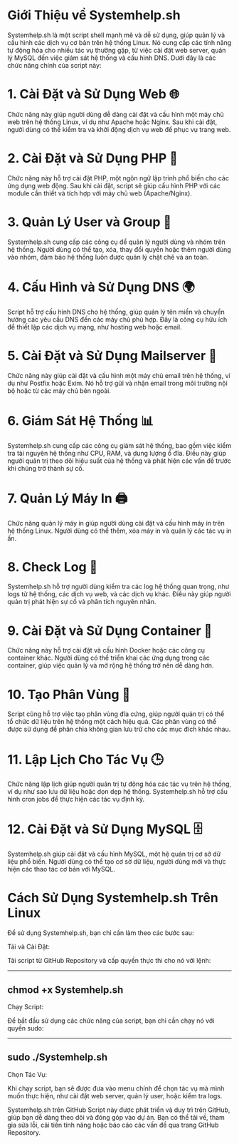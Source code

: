 # Giới Thiệu về Systemhelp.sh

Systemhelp.sh là một script shell mạnh mẽ và dễ sử dụng, giúp quản lý và cấu hình các dịch vụ cơ bản trên hệ thống Linux. Nó cung cấp các tính năng tự động hóa cho nhiều tác vụ thường gặp, từ việc cài đặt web server, quản lý MySQL đến việc giám sát hệ thống và cấu hình DNS. Dưới đây là các chức năng chính của script này:

# 1. Cài Đặt và Sử Dụng Web 🌐

Chức năng này giúp người dùng dễ dàng cài đặt và cấu hình một máy chủ web trên hệ thống Linux, ví dụ như Apache hoặc Nginx. Sau khi cài đặt, người dùng có thể kiểm tra và khởi động dịch vụ web để phục vụ trang web.

# 2. Cài Đặt và Sử Dụng PHP 🔧

Chức năng này hỗ trợ cài đặt PHP, một ngôn ngữ lập trình phổ biến cho các ứng dụng web động. Sau khi cài đặt, script sẽ giúp cấu hình PHP với các module cần thiết và tích hợp với máy chủ web (Apache/Nginx).

# 3. Quản Lý User và Group 👥

Systemhelp.sh cung cấp các công cụ để quản lý người dùng và nhóm trên hệ thống. Người dùng có thể tạo, xóa, thay đổi quyền hoặc thêm người dùng vào nhóm, đảm bảo hệ thống luôn được quản lý chặt chẽ và an toàn.

# 4. Cấu Hình và Sử Dụng DNS 🌍

Script hỗ trợ cấu hình DNS cho hệ thống, giúp quản lý tên miền và chuyển hướng các yêu cầu DNS đến các máy chủ phù hợp. Đây là công cụ hữu ích để thiết lập các dịch vụ mạng, như hosting web hoặc email.

# 5. Cài Đặt và Sử Dụng Mailserver 📧

Chức năng này giúp cài đặt và cấu hình một máy chủ email trên hệ thống, ví dụ như Postfix hoặc Exim. Nó hỗ trợ gửi và nhận email trong môi trường nội bộ hoặc từ các máy chủ bên ngoài.

# 6. Giám Sát Hệ Thống 📊

Systemhelp.sh cung cấp các công cụ giám sát hệ thống, bao gồm việc kiểm tra tài nguyên hệ thống như CPU, RAM, và dung lượng ổ đĩa. Điều này giúp người quản trị theo dõi hiệu suất của hệ thống và phát hiện các vấn đề trước khi chúng trở thành sự cố.

# 7. Quản Lý Máy In 🖨️

Chức năng quản lý máy in giúp người dùng cài đặt và cấu hình máy in trên hệ thống Linux. Người dùng có thể thêm, xóa máy in và quản lý các tác vụ in ấn.

# 8. Check Log 📂

Systemhelp.sh hỗ trợ người dùng kiểm tra các log hệ thống quan trọng, như logs từ hệ thống, các dịch vụ web, và các dịch vụ khác. Điều này giúp người quản trị phát hiện sự cố và phân tích nguyên nhân.

# 9. Cài Đặt và Sử Dụng Container 🐳

Chức năng này hỗ trợ cài đặt và cấu hình Docker hoặc các công cụ container khác. Người dùng có thể triển khai các ứng dụng trong các container, giúp việc quản lý và mở rộng hệ thống trở nên dễ dàng hơn.

# 10. Tạo Phân Vùng 💾

Script cũng hỗ trợ việc tạo phân vùng đĩa cứng, giúp người quản trị có thể tổ chức dữ liệu trên hệ thống một cách hiệu quả. Các phân vùng có thể được sử dụng để phân chia không gian lưu trữ cho các mục đích khác nhau.

# 11. Lập Lịch Cho Tác Vụ 🕒

Chức năng lập lịch giúp người quản trị tự động hóa các tác vụ trên hệ thống, ví dụ như sao lưu dữ liệu hoặc dọn dẹp hệ thống. Systemhelp.sh hỗ trợ cấu hình cron jobs để thực hiện các tác vụ định kỳ.

# 12. Cài Đặt và Sử Dụng MySQL 🗄️
Systemhelp.sh giúp cài đặt và cấu hình MySQL, một hệ quản trị cơ sở dữ liệu phổ biến. Người dùng có thể tạo cơ sở dữ liệu, người dùng mới và thực hiện các thao tác cơ bản với MySQL.

# Cách Sử Dụng Systemhelp.sh Trên Linux

Để sử dụng Systemhelp.sh, bạn chỉ cần làm theo các bước sau:

Tải và Cài Đặt:

Tải script từ GitHub Repository và cấp quyền thực thi cho nó với lệnh:

--------------------------------
chmod +x Systemhelp.sh
--------------------------------

Chạy Script:

Để bắt đầu sử dụng các chức năng của script, bạn chỉ cần chạy nó với quyền sudo:

------------------------
sudo ./Systemhelp.sh
------------------------

Chọn Tác Vụ:

Khi chạy script, bạn sẽ được đưa vào menu chính để chọn tác vụ mà mình muốn thực hiện, như cài đặt web server, quản lý user, hoặc kiểm tra logs.

Systemhelp.sh trên GitHub
Script này được phát triển và duy trì trên GitHub, giúp bạn dễ dàng theo dõi và đóng góp vào dự án. Bạn có thể tải về, tham gia sửa lỗi, cải tiến tính năng hoặc báo cáo các vấn đề qua trang GitHub Repository.
